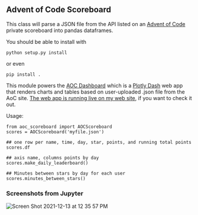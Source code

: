 
## Advent of Code Scoreboard

This class will parse a JSON file from the API listed on an [Advent of Code](https://adventofcode.com) private scoreboard into pandas dataframes.

You should be able to install with 

```
python setup.py install
```

or even 

```
pip install .
```


This module powers the [AOC Dashboard](https://github.com/astrowonk/aoc_dashboard) which is a [Plotly Dash](https://dash.plotly.com) web app that renders charts and tables based on user-uploaded .json file from the AoC site. [The web app is running live on my web site](https://marcoshuerta.com/dash/aoc/), if you want to check it out.

Usage:

```
from aoc_scoreboard import AOCScoreboard
scores = AOCScoreboard('myfile.json')

## one row per name, time, day, star, points, and running total points
scores.df

## axis name, columns points by day
scores.make_daily_leaderboard()

## Minutes between stars by day for each user
scores.minutes_between_stars()

```


### Screenshots from Jupyter


![Screen Shot 2021-12-13 at 12 35 57 PM](https://user-images.githubusercontent.com/13702392/145860893-08c0833a-75cd-49a2-9eca-9d3b0490d9e3.png)
